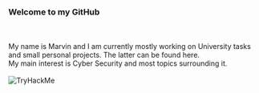 ### Welcome to my GitHub
</br>
</br>
My name is Marvin and I am currently mostly working on University tasks and small personal projects. The latter can be found here.
</br>
My main interest is Cyber Security and most topics surrounding it. </br> </br>

<img src="https://tryhackme-badges.s3.amazonaws.com/Kreskeres.png" alt="TryHackMe">
<!--
**MSinnwell/MSinnwell** is a ✨ _special_ ✨ repository because its `README.md` (this file) appears on your GitHub profile.

Here are some ideas to get you started:

- 🔭 I’m currently working on ...
- 🌱 I’m currently learning ...
- 👯 I’m looking to collaborate on ...
- 🤔 I’m looking for help with ...
- 💬 Ask me about ...
- 📫 How to reach me: ...
- 😄 Pronouns: ...
- ⚡ Fun fact: ...
-->
